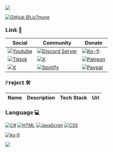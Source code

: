<img src="https://github.com/dekrypted/dekrypted/blob/output/github-contribution-grid-snake-dark.svg#gh-dark-mode-only">

[![GitHub @Liz7mone](https://img.shields.io/github/followers/Liz7mone?label=follow&style=social)](https://github.com/Liz7mone)


### 𝕃𝕚𝕟𝕜 🔗
| Social | Community | Donate |
| ------ | --------- | ------ |
| [![Youtube](https://img.shields.io/badge/-Youtube-white?style=flat-square&logo=Youtube&logoColor=red)](https://www.youtube.com/@Liz7mone0) | [![Discord Server](https://img.shields.io/badge/-Discord-blue?style=flat-square&logo=Discord&logoColor=white)](https://discord.gg/spatium) | [![Ko-fi](https://img.shields.io/badge/-Ko--Fi-red?style=flat-square&logo=Ko-Fi&logoColor=white)](https://ko-fi.com/liz7mone)
| [![Tiktok](https://img.shields.io/badge/-Tiktok-black?style=flat-square&logo=Tiktok&logoColor=white)](https://www.tiktok.com/@Liz7mone) | [![X](https://img.shields.io/badge/-Telegram-white?style=flat-square&logo=Telegram&logoColor=blue)](https://t.me/Liz7mone) | [![Patreon](https://img.shields.io/badge/-Patreon-black?style=flat-square&logo=Patreon&logoColor=white)](patreon.com/Liz7mone)
| [![X](https://img.shields.io/badge/-Twitter-black?style=flat-square&logo=X&logoColor=white)](https://t.me/Liz7mone) | [![Spotify](https://img.shields.io/badge/Spotify-black?logo=spotify&logoColor=green)](https://spotify.com/Liz7mone) | [![Paypal](https://img.shields.io/badge/-Paypal-blue?style=flat-square&logo=P=darkblue)](https://paypal.me/Liz7mone0)

### ℙ𝕣𝕠𝕛𝕖𝕔𝕥 🛠
| Name | Description | Tech Stack | Url |
| ---- | ----------- | ---------- | --- |

### 𝕃𝕒𝕟𝕘𝕦𝕒𝕘𝕖 💻
[![C#](https://custom-icon-badges.demolab.com/badge/C%23-%23239120.svg?logo=cshrp&logoColor=white)](#)
[![HTML](https://img.shields.io/badge/HTML-%23E34F26.svg?logo=html5&logoColor=white)](#)
[![JavaScript](https://img.shields.io/badge/JavaScript-F7DF1E?logo=javascript&logoColor=000)](#)
[![CSS](https://img.shields.io/badge/CSS-1572B6?logo=css3&logoColor=fff)](#)

[![ko-fi](https://ko-fi.com/img/githubbutton_sm.svg)](https://ko-fi.com/M4M013Y6HD)

<!--

<img src="tenor.gif" width="1500">

Other
-
> [!NOTE]
> Useful information that users should know, even when skimming content.

> [!TIP]
> Helpful advice for doing things better or more easily.

> [!IMPORTANT]
> Key information users need to know to achieve their goal.

> [!WARNING]
> Urgent info that needs immediate user attention to avoid problems.

> [!CAUTION]
> Advises about risks or negative outcomes of certain actions.
-->

![](https://raw.githubusercontent.com/Trilokia/Trilokia/379277808c61ef204768a61bbc5d25bc7798ccf1/bottom_header.svg)
